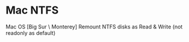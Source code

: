 # Mac NTFS
Mac OS [Big Sur \ Monterey]  Remount NTFS disks as Read &amp; Write (not readonly as default) 
